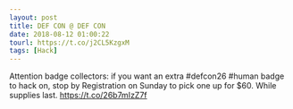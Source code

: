 ```yaml
---
layout: post
title: DEF CON @ DEF CON
date: 2018-08-12 01:00:22
tourl: https://t.co/j2CL5KzgxM
tags: [Hack]
---
```

Attention badge collectors: if you want an extra #defcon26 #human badge to hack on, stop by Registration on Sunday to pick one up for $60. While supplies last. https://t.co/26b7mIzZ7f